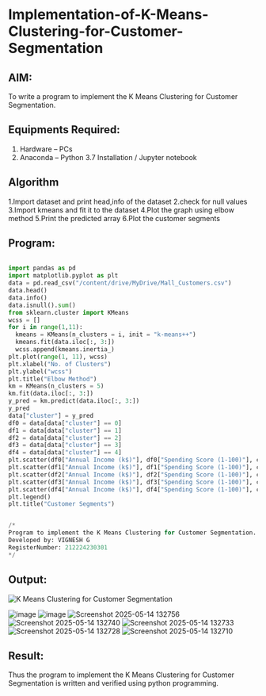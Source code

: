 # Implementation-of-K-Means-Clustering-for-Customer-Segmentation

## AIM:
To write a program to implement the K Means Clustering for Customer Segmentation.

## Equipments Required:
1. Hardware – PCs
2. Anaconda – Python 3.7 Installation / Jupyter notebook

## Algorithm
1.Import dataset and print head,info of the dataset
2.check for null values
3.Import kmeans and fit it to the dataset
4.Plot the graph using elbow method
5.Print the predicted array
6.Plot the customer segments

## Program:
```python

import pandas as pd
import matplotlib.pyplot as plt
data = pd.read_csv("/content/drive/MyDrive/Mall_Customers.csv")
data.head()
data.info()
data.isnull().sum()
from sklearn.cluster import KMeans
wcss = []
for i in range(1,11):
  kmeans = KMeans(n_clusters = i, init = "k-means++")
  kmeans.fit(data.iloc[:, 3:])
  wcss.append(kmeans.inertia_)
plt.plot(range(1, 11), wcss)
plt.xlabel("No. of Clusters")
plt.ylabel("wcss")
plt.title("Elbow Method")
km = KMeans(n_clusters = 5)
km.fit(data.iloc[:, 3:])
y_pred = km.predict(data.iloc[:, 3:])
y_pred
data["cluster"] = y_pred
df0 = data[data["cluster"] == 0]
df1 = data[data["cluster"] == 1]
df2 = data[data["cluster"] == 2]
df3 = data[data["cluster"] == 3]
df4 = data[data["cluster"] == 4]
plt.scatter(df0["Annual Income (k$)"], df0["Spending Score (1-100)"], c = "red", label = "cluster0")
plt.scatter(df1["Annual Income (k$)"], df1["Spending Score (1-100)"], c = "black", label = "cluster1")
plt.scatter(df2["Annual Income (k$)"], df2["Spending Score (1-100)"], c = "blue", label = "cluster2")
plt.scatter(df3["Annual Income (k$)"], df3["Spending Score (1-100)"], c = "green", label = "cluster3")
plt.scatter(df4["Annual Income (k$)"], df4["Spending Score (1-100)"], c = "magenta", label = "cluster4")
plt.legend()
plt.title("Customer Segments")


/*
Program to implement the K Means Clustering for Customer Segmentation.
Developed by: VIGNESH G
RegisterNumber: 212224230301
*/
```

## Output:
![K Means Clustering for Customer Segmentation](sam.png)

![image](https://github.com/user-attachments/assets/f6d54232-83c0-4db9-8c3f-d20108a50d2d)
![image](https://github.com/user-attachments/assets/38a93033-40c4-4e86-bfd9-ee3e138b3a6a)
![Screenshot 2025-05-14 132756](https://github.com/user-attachments/assets/4de892b3-61c0-4bbb-aa3d-a1f3c272eb82)
![Screenshot 2025-05-14 132740](https://github.com/user-attachments/assets/0354e750-0caa-40c6-bc0c-f2483f081206)
![Screenshot 2025-05-14 132733](https://github.com/user-attachments/assets/1a6d3330-236e-49f5-a433-2a28fce1140a)
![Screenshot 2025-05-14 132728](https://github.com/user-attachments/assets/25e3c0be-a621-4685-a150-bd8c43a98c20)
![Screenshot 2025-05-14 132710](https://github.com/user-attachments/assets/305f61b8-15a0-4a0f-8f9a-f4f265cc8ce9)



## Result:
Thus the program to implement the K Means Clustering for Customer Segmentation is written and verified using python programming.
